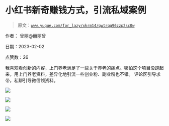 # 小红书新奇赚钱方式，引流私域案例

> 原文：[`www.yuque.com/for_lazy/xkrm14/gwtrqg96zzp2sc0w`](https://www.yuque.com/for_lazy/xkrm14/gwtrqg96zzp2sc0w)

作者： 曾丽@丽丽曾 

日期：2023-02-02 

点赞数：26 

我喜欢看创新的内容，上门养老满足了一些关于养老的痛点。哪怕这个项目没跑起来，用上门养老资料，差异化地引流一些创业粉、副业粉也不错。 评论区引导求带，私聊引导微信领资料。 

![](img/a2133eb02ab991549f1a04afabd77fa1.png) 

![](img/48c941cbd90a51f3c4bf5ed455168474.png) 

![](img/ff16b6c579b9e68dee0d3368be2213a0.png) 

![](img/4d9cd2b7b01e25453ca223d64d517d7c.png) 

